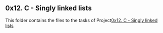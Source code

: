 ## 0x12. C - Singly linked lists

This folder contains the files to the tasks of Project[0x12. C - Singly linked lists](https://alx-intranet.hbtn.io/projects/229) 